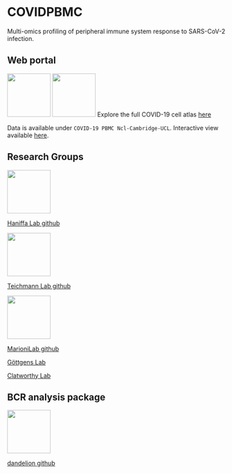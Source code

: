 # COVIDPBMC
Multi-omics profiling of peripheral immune system response to SARS-CoV-2 infection.

## Web portal
<a href="https://www.sanger.ac.uk/" rel="COVID-19 cell atlas"><img src="https://www.covid19cellatlas.org/logos/sanger.png" height="100"></a>
<a href="https://chanzuckerberg.com/" rel="COVID-19 cell atlas"><img src="https://www.covid19cellatlas.org/logos/chan-zuckerberg-initiative.png" height="100"></a>
Explore the full COVID-19 cell atlas [here](https://www.covid19cellatlas.org/)

Data is available under `COVID-19 PBMC Ncl-Cambridge-UCL`. Interactive view available [here](https://covid19cellatlas.org/haniffa21).


## Research Groups
<a href="https://haniffalab.com" rel="Haniffa Lab"><img src="https://avatars0.githubusercontent.com/u/44367631?s=200&v=4" height="100"></a>

[Haniffa Lab github](https://github.com/haniffalab)

<a href="https://www.teichlab.org" rel="Teichmann Lab"><img src="http://static1.squarespace.com/static/56d85b53c6fc08fe12541664/t/580e213129687fbc612f9a5c/1610115725446/?format=1500w" height="100"></a>

[Teichmann Lab github](https://github.com/Teichlab)

<a href="https://github.com/MarioniLab" rel="Marioni Lab"><img src="https://avatars3.githubusercontent.com/u/16623186?s=200&v=4" height="100"></a>

[MarioniLab github](https://github.com/MarioniLab)

[Göttgens Lab](http://www.haem.cam.ac.uk/staff/senior-staff/professor-bertie-gottgens/)

[Clatworthy Lab](https://www.med.cam.ac.uk/clatworthy/)

## BCR analysis package
<a href="https://sc-dandelion.readthedocs.io/" rel="dandelion"><img src="https://github.com/zktuong/dandelion/blob/master/notebooks/img/dandelion_logo.png" height="100"></a>

[dandelion github](https://github.com/zktuong/dandelion)

